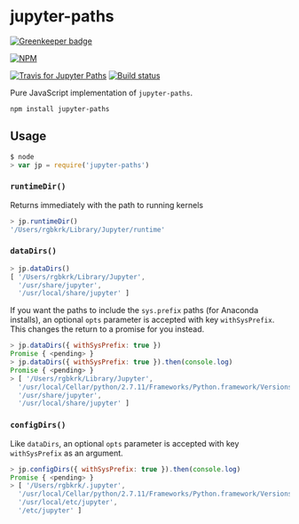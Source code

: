 # jupyter-paths

[![Greenkeeper badge](https://badges.greenkeeper.io/nteract/jupyter-paths.svg)](https://greenkeeper.io/)

[![NPM](https://nodei.co/npm/jupyter-paths.png)](https://nodei.co/npm/jupyter-paths/)

[![Travis for Jupyter Paths](https://travis-ci.org/nteract/jupyter-paths.svg)](https://travis-ci.org/nteract/jupyter-paths)
[![Build status](https://ci.appveyor.com/api/projects/status/qkqb19u817f13bbr/branch/master?svg=true)](https://ci.appveyor.com/project/nteract/jupyter-paths/branch/master)


Pure JavaScript implementation of `jupyter-paths`.

```
npm install jupyter-paths
```

## Usage

```JavaScript
$ node
> var jp = require('jupyter-paths')
```

### `runtimeDir()`

Returns immediately with the path to running kernels

```JavaScript
> jp.runtimeDir()
'/Users/rgbkrk/Library/Jupyter/runtime'
```

### `dataDirs()`

```JavaScript
> jp.dataDirs()
[ '/Users/rgbkrk/Library/Jupyter',
  '/usr/share/jupyter',
  '/usr/local/share/jupyter' ]
```

If you want the paths to include the `sys.prefix` paths (for Anaconda installs),
an optional `opts` parameter is accepted with key `withSysPrefix`. This changes
the return to a promise for you instead.

```JavaScript
> jp.dataDirs({ withSysPrefix: true })
Promise { <pending> }
> jp.dataDirs({ withSysPrefix: true }).then(console.log)
Promise { <pending> }
> [ '/Users/rgbkrk/Library/Jupyter',
  '/usr/local/Cellar/python/2.7.11/Frameworks/Python.framework/Versions/2.7/share/jupyter',
  '/usr/share/jupyter',
  '/usr/local/share/jupyter' ]
```

### `configDirs()`

Like `dataDirs`, an optional `opts` parameter is accepted with key
`withSysPrefix` as an argument.

```JavaScript
> jp.configDirs({ withSysPrefix: true }).then(console.log)
Promise { <pending> }
> [ '/Users/rgbkrk/.jupyter',
  '/usr/local/Cellar/python/2.7.11/Frameworks/Python.framework/Versions/2.7/etc/jupyter',
  '/usr/local/etc/jupyter',
  '/etc/jupyter' ]
```
